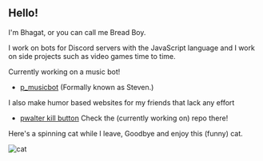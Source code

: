 ## Hello!

I'm Bhagat, or you can call me Bread Boy.

I work on bots for Discord servers with the JavaScript language and I work on side projects such as video games time to time.

Currently working on a music bot!

- [p_musicbot](https://github.com/TechnebunXD/p_musicbot) (Formally known as Steven.)

I also make humor based websites for my friends that lack any effort

- [pwalter kill button](https://github.com/TechnebunXD/pwalter) Check the (currently working on) repo there!

Here's a spinning cat while I leave, Goodbye and enjoy this (funny) cat.

![cat](https://camo.githubusercontent.com/3ddcd9541e55532ed170ff74413d381c606ca9bc03826a4b96c1e18baf5b9976/68747470733a2f2f6d65646961332e67697068792e636f6d2f6d656469612f7855413762326957495a643365326a7965632f323030772e676966)




